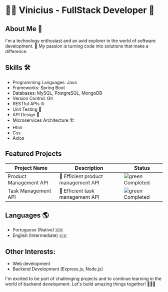 # 👨‍💻 Vinicius - FullStack Developer 👾

## About Me 🚀
I'm a technology enthusiast and an avid explorer in the world of software development. 🌟 My passion is turning code into solutions that make a difference. 

## Skills 🛠️
- Programming Languages: Java
- Frameworks: Spring Boot
- Databases: MySQL, PostgreSQL, MongoDB
- Version Control: Git
- RESTful APIs 🌐
- Unit Testing 🧪
- API Design 📏
- Microservices Architecture 🏗️
- Html
- Css
- Axios

## Featured Projects

| Project Name            | Description                                           | Status       |
|-------------------------|-------------------------------------------------------|--------------|
| Product Management API  | 🚀 Efficient product management API                | ![green](https://via.placeholder.com/15/008000/000000?text=Completed) Completed |
| Task Management API     | 🚀 Efficient task management API                   | ![green](https://via.placeholder.com/15/008000/000000?text=Completed) Completed |

## Languages 🌎
- Portuguese (Native) 🇧🇷
- English (Intermediate) 🇺🇸

## Other Interests:
- Web development
- Backend Development (Express.js, Node.js)

I'm excited to be part of challenging projects and to continue learning in the world of backend development. Let's build amazing things together! 🚀👨‍💻
